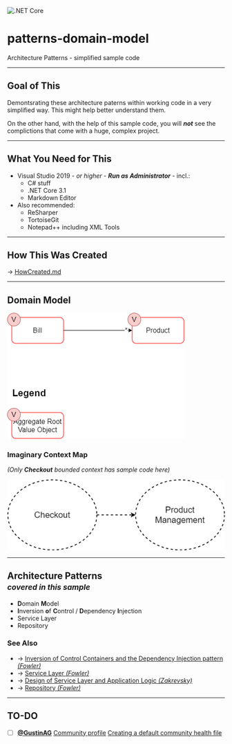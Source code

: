 ![.NET Core](https://github.com/GustinAG/patterns-domain-model/workflows/.NET%20Core/badge.svg)

# patterns-domain-model
Architecture Patterns - simplified sample code

---
## Goal of This
Demontsrating these architecture paterns within working code in a very simplified way.
This might help better understand them.

On the other hand, with the help of this sample code, you will ***not*** see the complictions that come with a huge, complex project.

---
## What You Need for This
 + Visual Studio 2019 - *or higher* - ***Run as Administrator*** - incl.:
    + C# stuff
    + .NET Core 3.1
    + Markdown Editor
 + Also recommended:
    + ReSharper
    + TortoiseGit
    + Notepad++ including XML Tools

---
## How This Was Created
&rarr; [HowCreated.md](HowCreated.md)

---
## Domain Model
![DM](Domain.Model.png)

### Imaginary Context Map
*(Only **Checkout** bounded context has sample code here)*

![Map](Context.Map.png)

---
## Architecture Patterns <br /> <small> *covered in this sample* </small>
 + **D**omain **M**odel
 + **I**nversion **o**f **C**ontrol / **D**ependency **I**njection
 + Service Layer
 + Repository

### See Also
 + &rarr; [Inversion of Control Containers and the Dependency Injection pattern *(Fowler)*](https://martinfowler.com/articles/injection.html)
 + &rarr; [Service Layer *(Fowler)*](https://martinfowler.com/eaaCatalog/serviceLayer.html)
 + &rarr; [Design of Service Layer and Application Logic *(Zakrevsky)*](https://emacsway.github.io/en/service-layer)
 + &rarr; [Repository *(Fowler)*](https://martinfowler.com/eaaCatalog/repository.html)

---
## TO-DO
 - [ ] **[@GustinAG](https://github.com/GustinAG)** [Community profile](https://github.com/GustinAG/patterns-domain-model/community) [Creating a default community health file](https://help.github.com/en/github/building-a-strong-community/creating-a-default-community-health-file)
